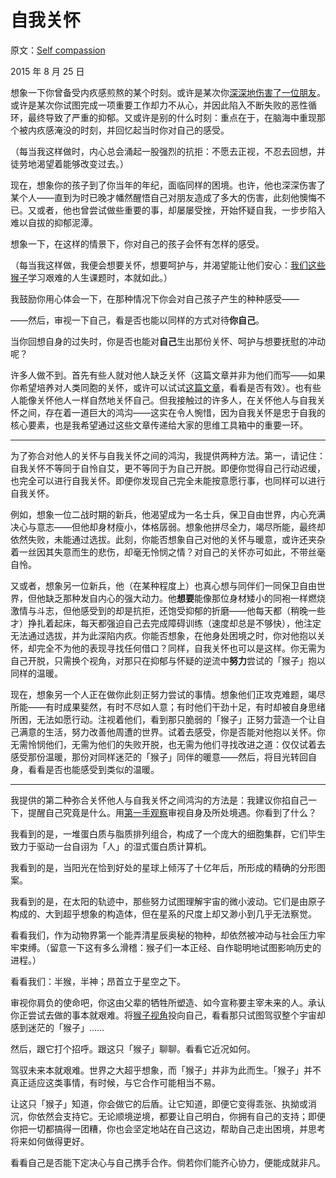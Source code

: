 # 自我关怀

原文：[Self compassion](https://mindingourway.com/self-compassion/)

2015 年 8 月 25 日

想象一下你曾备受内疚感煎熬的某个时刻。或许是某次你[深深地伤害了一位朋友](https://mindingourway.com/steering-towards-forbidden-conversations/)。或许是某次你试图完成一项重要工作却力不从心，并因此陷入不断失败的恶性循环，最终导致了严重的抑郁。又或许是别的什么时刻：重点在于，在脑海中重现那个被内疚感淹没的时刻，并回忆起当时你对自己的感受。

（每当我这样做时，内心总会涌起一股强烈的抗拒：不愿去正视，不忍去回想，并徒劳地渴望着能够改变过去。）

现在，想象你的孩子到了你当年的年纪，面临同样的困境。也许，他也深深伤害了某个人——直到为时已晚才幡然醒悟自己对朋友造成了多大的伤害，此刻他懊悔不已。又或者，他也曾尝试做些重要的事，却屡屡受挫，开始怀疑自我，一步步陷入难以自拔的抑郁泥潭。

想象一下，在这样的情景下，你对自己的孩子会怀有怎样的感受。

（每当我这样做，我便会想要关怀，想要呵护与，并渴望能让他们安心：[我们这些猴子](https://mindingourway.com/not-yet-gods/)学习艰难的人生课题时，本就如此。）

我鼓励你用心体会一下，在那种情况下你会对自己孩子产生的种种感受——

——然后，审视一下自己，看是否也能以同样的方式对待**你自己**。

当你回想自身的过失时，你是否也能对**自己**生出那份关怀、呵护与想要抚慰的冲动呢？

许多人做不到。首先有些人就对他人缺乏关怀（这篇文章并非为他们而写——如果你希望培养对人类同胞的关怀，或许可以试试[这篇文章](https://mindingourway.com/caring-about-some/)，看看是否有效）。也有些人能像关怀他人一样自然地关怀自己。但我接触过的许多人，在关怀他人与自我关怀之间，存在着一道巨大的鸿沟——这实在令人惋惜，因为自我关怀是忠于自我的核心要素，也是我希望通过这些文章传递给大家的思维工具箱中的重要一环。

------

为了弥合对他人的关怀与自我关怀之间的鸿沟，我提供两种方法。第一，请记住：自我关怀不等同于自怜自艾，更不等同于为自己开脱。即便你觉得自己行动迟缓，也完全可以进行自我关怀。即便你发现自己完全未能按意愿行事，也同样可以进行自我关怀。

例如，想象一位二战时期的新兵，他渴望成为一名士兵，保卫自由世界，内心充满决心与意志——但他却身材瘦小，体格孱弱。想象他拼尽全力，竭尽所能，最终却依然失败，未能通过选拔。此刻，你能否想象自己对他的关怀与暖意，或许还夹杂着一丝因其失意而生的悲伤，却毫无怜悯之情？对自己的关怀亦可如此，不带丝毫自怜。

又或者，想象另一位新兵，他（在某种程度上）也真心想与同伴们一同保卫自由世界，但他缺乏那种发自内心的强大动力。他**想要**能像那位身材矮小的同袍一样燃烧激情与斗志，但他感受到的却是抗拒，还饱受抑郁的折磨——他每天都（稍晚一些才）挣扎着起床，每天都强迫自己去完成障碍训练（速度却总是不够快），他注定无法通过选拔，并为此深陷内疚。你能否想象，在他身处困境之时，你对他抱以关怀，却完全不为他的表现寻找任何借口？同样，自我关怀也可以是这样。你无需为自己开脱，只需换个视角，对那只在抑郁与怀疑的逆流中**努力**尝试的「猴子」抱以同样的温暖。

现在，想象另一个人正在做你此刻正努力尝试的事情。想象他们正攻克难题，竭尽所能——有时成果斐然，有时不尽如人意；有时他们干劲十足，有时却被自身思绪所困，无法如愿行动。注视着他们，看到那只脆弱的「猴子」正努力营造一个让自己满意的生活，努力改善他周遭的世界。试着去感受，你是否能对他抱以关怀。你无需怜悯他们，无需为他们的失败开脱，也无需为他们寻找改进之道：仅仅试着去感受那份温暖，那份对同样迷茫的「猴子」同伴的暖意——然后，将目光转回自身，看看是否也能感受到类似的温暖。

------

我提供的第二种弥合关怀他人与自我关怀之间鸿沟的方法是：我建议你掐自己一下，提醒自己究竟是什么。用[第一手观察](http://lesswrong.com/lw/k7/original_seeing/)审视自身及所处境遇。你看到了什么？

我看到的是，一堆蛋白质与脂质排列组合，构成了一个庞大的细胞集群，它们毕生致力于驱动一台自诩为「人」的湿式蛋白质计算机。

我看到的是，当阳光在恰到好处的星球上倾泻了十亿年后，所形成的精确的分形图案。

我看到的是，在太阳的轨迹中，那些努力试图理解宇宙的微小波动。它们是由原子构成的、大到超乎想象的构造体，但在星系的尺度上却又渺小到几乎无法察觉。

看看我们，作为动物界第一个能弄清星辰奥秘的物种，却依然被冲动与社会压力牢牢束缚。（留意一下这有多么滑稽：猴子们一本正经、自作聪明地试图影响历史的进程。）

看看我们：半猴，半神；昂首立于星空之下。

审视你肩负的使命吧，你这由父辈的牺牲所塑造、如今宣称要主宰未来的人。承认你正尝试去做的事本就艰难。将[猴子视角](https://mindingourway.com/caring-about-some/)投向自己，看看那只试图驾驭整个宇宙却感到迷茫的「猴子」……

然后，跟它打个招呼。跟这只「猴子」聊聊。看看它近况如何。

驾驭未来本就艰难。世界之大超乎想象，而「猴子」并非为此而生。「猴子」并不真正适应这类事情，有时候，与它合作可能相当不易。

让这只「猴子」知道，你会做它的后盾。让它知道，即便它变得乖张、执拗或消沉，你依然会支持它。无论顺境逆境，都要让自己明白，你拥有自己的支持；即便你把一切都搞得一团糟，你也会坚定地站在自己这边，帮助自己走出困境，并思考将来如何做得更好。

看看自己是否能下定决心与自己携手合作。倘若你们能齐心协力，便能成就非凡。